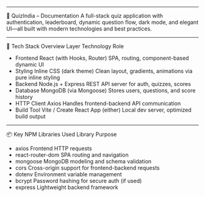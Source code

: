 ________________________________________
📘 QuizIndia – Documentation
A full-stack quiz application with authentication, leaderboard, dynamic question flow, dark mode, and elegant UI—all built with modern technologies and best practices.
________________________________________
🚀 Tech Stack Overview
Layer	Technology	Role
- Frontend	React (with Hooks, Router)	SPA, routing, component-based dynamic UI
- Styling	Inline CSS (dark theme)	Clean layout, gradients, animations via pure inline styling
- Backend	Node.js + Express	REST API server for auth, quizzes, scores
- Database	MongoDB (via Mongoose)	Stores users, questions, and score history
- HTTP Client	Axios	Handles frontend-backend API communication
- Build Tool	Vite / Create React App (either)	Local dev server, optimized build output
________________________________________
📦 Key NPM Libraries Used
Library	Purpose
- axios	Frontend HTTP requests
- react-router-dom	SPA routing and navigation
- mongoose	MongoDB modeling and schema validation
- cors	Cross-origin support for frontend-backend requests
- dotenv	Environment variable management
- bcrypt	Password hashing for secure auth (if used)
- express	Lightweight backend framework
